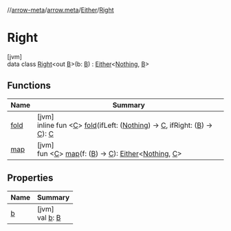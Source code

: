 //[arrow-meta](../../../../index.md)/[arrow.meta](../../index.md)/[Either](../index.md)/[Right](index.md)

# Right

[jvm]\
data class [Right](index.md)&lt;out [B](index.md)&gt;(b: [B](index.md)) : [Either](../index.md)&lt;[Nothing](https://kotlinlang.org/api/latest/jvm/stdlib/kotlin/-nothing/index.html), [B](index.md)&gt;

## Functions

| Name | Summary |
|---|---|
| [fold](index.md#-123914220%2FFunctions%2F-35121544) | [jvm]<br>inline fun &lt;[C](index.md#-123914220%2FFunctions%2F-35121544)&gt; [fold](index.md#-123914220%2FFunctions%2F-35121544)(ifLeft: ([Nothing](https://kotlinlang.org/api/latest/jvm/stdlib/kotlin/-nothing/index.html)) -&gt; [C](index.md#-123914220%2FFunctions%2F-35121544), ifRight: ([B](index.md)) -&gt; [C](index.md#-123914220%2FFunctions%2F-35121544)): [C](index.md#-123914220%2FFunctions%2F-35121544) |
| [map](../map.md) | [jvm]<br>fun &lt;[C](../map.md)&gt; [map](../map.md)(f: ([B](index.md)) -&gt; [C](../map.md)): [Either](../index.md)&lt;[Nothing](https://kotlinlang.org/api/latest/jvm/stdlib/kotlin/-nothing/index.html), [C](../map.md)&gt; |

## Properties

| Name | Summary |
|---|---|
| [b](b.md) | [jvm]<br>val [b](b.md): [B](index.md) |
